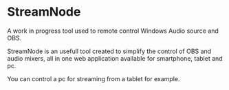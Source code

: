 # StreamNode
A work in progress tool used to remote control Windows Audio source and OBS.


StreamNode is an usefull tool created to simplify the control of OBS and audio mixers, all in one web application available for smartphone, tablet and pc.

You can control a pc for streaming from a tablet for example.
